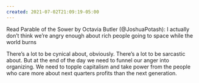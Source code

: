 ```yaml
---
created: 2021-07-02T21:09:19-05:00
---
```


Read Parable of the Sower by Octavia Butler (@JoshuaPotash): I actually don’t think we’re angry enough about rich people going to space while the world burns

 There’s a lot to be cynical about, obviously. There’s a lot to be sarcastic about. But at the end of the day we need to funnel our anger into organizing. We need to topple capitalism and take power from the people who care more about next quarters profits than the next generation.
